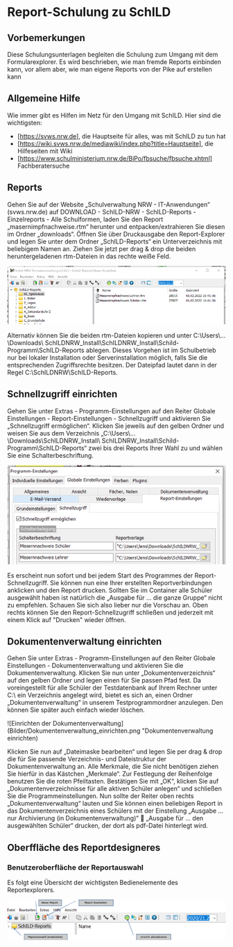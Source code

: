 # Report-Schulung zu SchILD

## Vorbemerkungen

Diese Schulungsunterlagen begleiten die Schulung zum Umgang mit dem Formularexplorer. Es wird beschrieben, wie man fremde Reports einbinden kann, vor allem aber, wie man eigene Reports von der Pike auf erstellen kann

## Allgemeine Hilfe

Wie immer gibt es Hilfen im Netz für den Umgang mit SchILD. Hier sind die wichtigsten:

* [https://svws.nrw.de], die Hauptseite für alles, was mit SchILD zu tun hat
* [https://wiki.svws.nrw.de/mediawiki/index.php?title=Hauptseite], die Hilfeseiten mit Wiki
* [https://www.schulministerium.nrw.de/BiPo/fbsuche/fbsuche.xhtml] Fachberatersuche

## Reports

Gehen Sie auf der Website „Schulverwaltung NRW - IT-Anwendungen“ (svws.nrw.de) auf DOWNLOAD - SchILD-NRW - SchILD-Reports - Einzelreports - Alle Schulformen, laden Sie den Report „masernimpfnachweise.rtm“ herunter und entpacken/extrahieren Sie diesen im Ordner „downloads“.
Öffnen Sie über Druckausgabe den Report-Explorer und legen Sie unter dem Ordner „SchILD-Reports“ ein Unterverzeichnis mit beliebigem Namen an. Ziehen Sie jetzt per drag & drop die beiden heruntergeladenen rtm-Dateien in das rechte weiße Feld.

![Graphik zum Einbinden von Reports](Bilder/Report_einbinden.png "Einbinden von Reports")

Alternativ können Sie die beiden rtm-Dateien kopieren und unter C:\Users\…\Downloads\ SchILDNRW_Install\SchILDNRW_Install\Schild-Programm\SchILD-Reports ablegen. Dieses Vorgehen ist im Schulbetrieb nur bei lokaler Installation oder Serverinstallation möglich, falls Sie die entsprechenden Zugriffsrechte besitzen. Der Dateipfad lautet dann in der Regel C:\SchILDNRW\SchILD-Reports.

## Schnellzugriff einrichten

Gehen Sie unter Extras - Programm-Einstellungen auf den Reiter Globale Einstellungen - Report-Einstellungen - Schnellzugriff und aktivieren Sie „Schnellzugriff ermöglichen“. Klicken Sie jeweils auf den gelben Ordner und weisen Sie aus dem Verzeichnis „C:\Users\…\Downloads\SchILDNRW_Install\ SchILDNRW_Install\Schild-Programm\SchILD-Reports“ zwei bis drei Reports Ihrer Wahl zu und wählen Sie eine Schalterbeschriftung.

![Schnellzugriff einrichten](Bilder/Schnellzugriff_einrichten.png "Schnellzugriff einrichten")

Es erscheint nun sofort und bei jedem Start des Programmes der Report-Schnellzugriff. Sie können nun eine Ihrer erstellten Reportverbindungen anklicken und den Report drucken. Sollten Sie im Container alle Schüler ausgewählt haben ist natürlich die „Ausgabe für … die ganze Gruppe“ nicht zu empfehlen. Schauen Sie sich also lieber nur die Vorschau an.
Oben rechts können Sie den Report-Schnellzugriff schließen und jederzeit mit einem Klick auf "Drucken" wieder öffnen.

## Dokumentenverwaltung einrichten

Gehen Sie unter Extras - Programm-Einstellungen auf den Reiter Globale Einstellungen - Dokumentenverwaltung und aktivieren Sie die Dokumentenverwaltung. Klicken Sie nun unter „Dokumentenverzeichnis“ auf den gelben Ordner und legen einen für Sie passen Pfad fest. Da voreingestellt für alle Schüler der Testdatenbank auf Ihrem Rechner unter C:\ ein Verzeichnis angelegt wird, bietet es sich an, einen Ordner „Dokumentenverwaltung“ in unserem Testprogrammordner anzulegen. Den können Sie später auch einfach wieder löschen.

![Einrichten der Dokumentenverwaltung](Bilder/Dokumentenverwaltung_einrichten.png "Dokumentenverwaltung einrichten)

Klicken Sie nun auf „Dateimaske bearbeiten“ und legen Sie per drag & drop die für Sie passende Verzeichnis- und Dateistruktur der Dokumentenverwaltung an. Alle Merkmale, die Sie nicht benötigen ziehen Sie hierfür in das Kästchen „Merkmale“. Zur Festlegung der Reihenfolge benutzen Sie die roten Pfeiltasten. Bestätigen Sie mit „OK“, klicken Sie auf „Dokumentenverzeichnisse für alle aktiven Schüler anlegen“ und schließen Sie die Programmeinstellungen.
Nun sollte der Reiter oben rechts „Dokumentenverwaltung“ lauten und Sie können einen beliebigen Report in das Dokumentenverzeichnis eines Schülers mit der Einstellung „Ausgabe … nur Archivierung (in Dokumentenverwaltung)“  „Ausgabe für … den ausgewählten Schüler“ drucken, der dort als pdf-Datei hinterlegt wird.

## Oberffläche des Reportdesigneres

### Benutzeroberfläche der Reportauswahl

Es folgt eine Übersicht der wichtigsten Bedienelemente des Reportexplorers.

![wichtige Bedienelemente des Reportexploreres](Bilder/Bedienelemente.png "Die wichtigsten Bedienelemente des Reportexplorers")